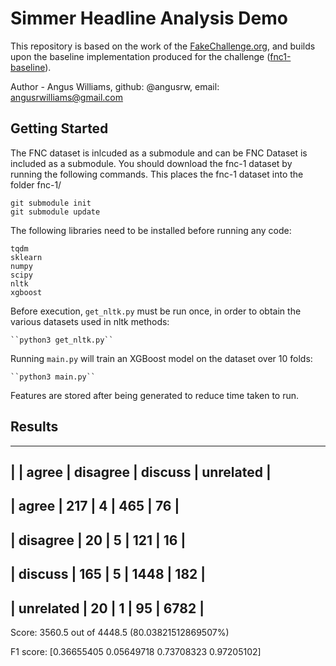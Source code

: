 # Simmer Headline Analysis Demo

This repository is based on the work of the [FakeChallenge.org](http://fakenewschallenge.org), and builds upon the baseline implementation produced for the challenge ([fnc1-baseline](https://github.com/FakeNewsChallenge/fnc-1-baseline)).

Author - Angus Williams, github: @angusrw, email: angusrwilliams@gmail.com


## Getting Started
The FNC dataset is inlcuded as a submodule and can be FNC Dataset is included as a submodule. You should download the fnc-1 dataset by running the following commands. This places the fnc-1 dataset into the folder fnc-1/

    git submodule init
    git submodule update


The following libraries need to be installed before running any code:

    tqdm
    sklearn
    numpy
    scipy
    nltk
    xgboost

Before execution, `get_nltk.py` must be run once, in order to obtain the various datasets used in nltk methods:

    ``python3 get_nltk.py``

Running `main.py` will train an XGBoost model on the dataset over 10 folds:

    ``python3 main.py``

Features are stored after being generated to reduce time taken to run.

## Results

-------------------------------------------------------------
|           |   agree   | disagree  |  discuss  | unrelated |
-------------------------------------------------------------
|   agree   |    217    |     4     |    465    |    76     |
-------------------------------------------------------------
| disagree  |    20     |     5     |    121    |    16     |
-------------------------------------------------------------
|  discuss  |    165    |     5     |   1448    |    182    |
-------------------------------------------------------------
| unrelated |    20     |     1     |    95     |   6782    |
-------------------------------------------------------------
Score: 3560.5 out of 4448.5	(80.03821512869507%)

F1 score: [0.36655405 0.05649718 0.73708323 0.97205102]
